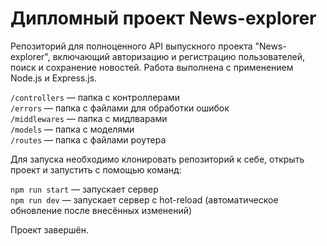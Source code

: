 # Дипломный проект News-explorer

Репозиторий для полноценного API выпускного проекта "News-explorer", включающий авторизацию и регистрацию пользователей, поиск и сохранение новостей.
Работа выполнена с применением Node.js и Express.js.

`/controllers` — папка с контроллерами  
`/errors` — папка с файлами для обработки ошибок  
`/middlewares` — папка с мидлварами   
`/models` — папка с моделями  
`/routes` — папка с файлами роутера

Для запуска необходимо клонировать репозиторий к себе, открыть проект и запустить с помощью команд:

`npm run start` — запускает сервер   
`npm run dev` — запускает сервер с hot-reload (автоматическое обновление после внесённых изменений)

Проект завершён.
